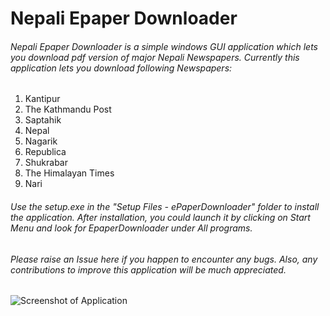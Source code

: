 # Nepali Epaper Downloader

###### Nepali Epaper Downloader is a simple windows GUI application which lets you download pdf version of major Nepali Newspapers. Currently this application lets you download following Newspapers:

1. Kantipur
2. The Kathmandu Post
3. Saptahik
4. Nepal
5. Nagarik
6. Republica
7. Shukrabar
8. The Himalayan Times
9. Nari


###### Use the setup.exe in the "Setup Files - ePaperDownloader" folder to install the application. After installation, you could launch it by clicking on Start Menu and look for EpaperDownloader under All programs. 

###### Please raise an Issue here if you happen to encounter any bugs. Also, any contributions to improve this application will be much appreciated. 




![Screenshot of Application](https://user-images.githubusercontent.com/9456191/29030466-cf0ee4e2-7baa-11e7-9b0f-7f2cab372974.JPG)





